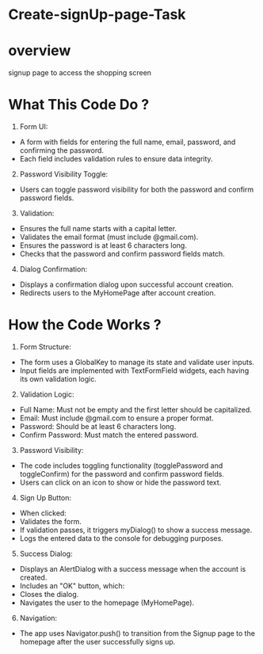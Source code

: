 # Create-signUp-page-Task
# overview
signup page to access the shopping screen
# What This Code Do ?
1. Form UI:
- A form with fields for entering the full name, email, password, and confirming the password.
- Each field includes validation rules to ensure data integrity.
2. Password Visibility Toggle:
- Users can toggle password visibility for both the password and confirm password fields.
3. Validation:
- Ensures the full name starts with a capital letter.
- Validates the email format (must include @gmail.com).
- Ensures the password is at least 6 characters long.
- Checks that the password and confirm password fields match.
4. Dialog Confirmation:
- Displays a confirmation dialog upon successful account creation.
- Redirects users to the MyHomePage after account creation.
# How the Code Works ?
1. Form Structure:
- The form uses a GlobalKey<FormState> to manage its state and validate user inputs.
- Input fields are implemented with TextFormField widgets, each having its own validation logic.
2. Validation Logic:
- Full Name: Must not be empty and the first letter should be capitalized.
- Email: Must include @gmail.com to ensure a proper format.
- Password: Should be at least 6 characters long.
- Confirm Password: Must match the entered password.
3. Password Visibility:
- The code includes toggling functionality (togglePassword and toggleConfirm) for the password and confirm password fields.
- Users can click on an icon to show or hide the password text.
4. Sign Up Button:
- When clicked:
 -  Validates the form.
 -  If validation passes, it triggers myDialog() to show a success message.
 -  Logs the entered data to the console for debugging purposes.
5. Success Dialog:
- Displays an AlertDialog with a success message when the account is created.
- Includes an "OK" button, which:
- Closes the dialog.
- Navigates the user to the homepage (MyHomePage).
6. Navigation:
- The app uses Navigator.push() to transition from the Signup page to the homepage after the user successfully signs up.
